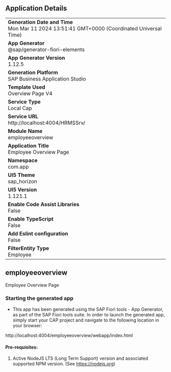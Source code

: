 ## Application Details
|               |
| ------------- |
|**Generation Date and Time**<br>Mon Mar 11 2024 13:51:41 GMT+0000 (Coordinated Universal Time)|
|**App Generator**<br>@sap/generator-fiori-elements|
|**App Generator Version**<br>1.12.5|
|**Generation Platform**<br>SAP Business Application Studio|
|**Template Used**<br>Overview Page V4|
|**Service Type**<br>Local Cap|
|**Service URL**<br>http://localhost:4004/HRMSSrv/
|**Module Name**<br>employeeoverview|
|**Application Title**<br>Employee Overview Page|
|**Namespace**<br>com.app|
|**UI5 Theme**<br>sap_horizon|
|**UI5 Version**<br>1.121.1|
|**Enable Code Assist Libraries**<br>False|
|**Enable TypeScript**<br>False|
|**Add Eslint configuration**<br>False|
|**FilterEntity Type**<br>Employee|

## employeeoverview

Employee Overview Page

### Starting the generated app

-   This app has been generated using the SAP Fiori tools - App Generator, as part of the SAP Fiori tools suite.  In order to launch the generated app, simply start your CAP project and navigate to the following location in your browser:

http://localhost:4004/employeeoverview/webapp/index.html

#### Pre-requisites:

1. Active NodeJS LTS (Long Term Support) version and associated supported NPM version.  (See https://nodejs.org)


